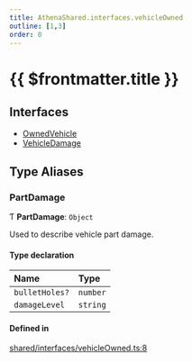 ```yaml
---
title: AthenaShared.interfaces.vehicleOwned
outline: [1,3]
order: 0
---
```


# {{ $frontmatter.title }}


## Interfaces

- [OwnedVehicle](../interfaces/shared_interfaces_vehicleOwned_OwnedVehicle.md)
- [VehicleDamage](../interfaces/shared_interfaces_vehicleOwned_VehicleDamage.md)

## Type Aliases

### PartDamage

Ƭ **PartDamage**: `Object`

Used to describe vehicle part damage.

#### Type declaration

| Name | Type |
| :------ | :------ |
| `bulletHoles?` | `number` |
| `damageLevel` | `string` |

#### Defined in

[shared/interfaces/vehicleOwned.ts:8](https://github.com/Stuyk/altv-athena/blob/e51302d/src/core/shared/interfaces/vehicleOwned.ts#L8)
